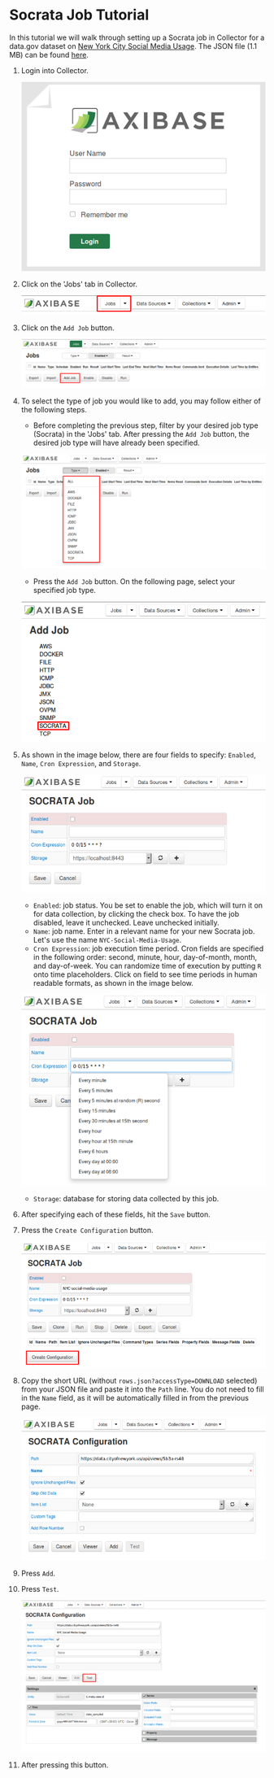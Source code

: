 # Socrata Job Tutorial

In this tutorial we will walk through setting up a Socrata job in Collector for a data.gov dataset on [New York City Social Media Usage](https://catalog.data.gov/dataset/nyc-social-media-usage-555a2).
The JSON file (1.1 MB) can be found [here](https://data.cityofnewyork.us/api/views/5b3a-rs48/rows.json?accessType=DOWNLOAD).

1. Login into Collector.

   ![Figure 1](images/Figure1.png)

2. Click on the 'Jobs' tab in Collector.

   ![Figure 2](images/Figure2.png)

3. Click on the `Add Job` button.

   ![Figure 3](images/Figure3.png)

4. To select the type of job you would like to add, you may follow either of the following steps.

   - Before completing the previous step, filter by your desired job type (Socrata) in the 'Jobs' tab. After pressing the `Add Job` button, the desired job type will have already been specified.
	
   ![Figure 4](images/Figure4.png)

   - Press the `Add Job` button. On the following page, select your specified job type.
	
   ![Figure 5](images/Figure5.png)

5. As shown in the image below, there are four fields to specify: `Enabled`, `Name`, `Cron Expression`, and `Storage`.

   ![Figure 6](images/Figure6.png)

   - `Enabled`: job status. You be set to enable the job, which will turn it on for data collection, by clicking the check box. To have the job disabled, leave it unchecked. 
	  Leave unchecked initially. 
   - `Name`: job name. Enter in a relevant name for your new Socrata job. Let's use the name `NYC-Social-Media-Usage`.
   - `Cron Expression`: job execution time period. Cron fields are specified in the following order: second, minute, hour, day-of-month, month, and day-of-week. You can randomize time of execution by putting `R` onto time placeholders. Click 
	  on field to see time periods in human readable formats, as shown in the image below. 
	  
   ![Figure 7](images/Figure7.png)

   - `Storage`: database for storing data collected by this job. 
	
6. After specifying each of these fields, hit the `Save` button.
7. Press the `Create Configuration` button.

   ![Figure 8](images/Figure8.png)

8. Copy the short URL (without `rows.json?accessType=DOWNLOAD` selected) from your JSON file and paste it into the `Path` line. You do not need to fill in the `Name` field, as 
   it will be automatically filled in from the previous page.
   
   ![Figure 9](images/Figure9.png)
   
9. Press `Add`.
10. Press `Test`.

    ![Figure 10](images/Figure10.png)

11. After pressing this button.
